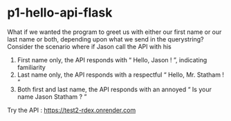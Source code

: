 # p1-hello-api-flask

What if we wanted the program to greet us with either our first name or our last
name or both, depending upon what we send in the querystring?
Consider the scenario where if Jason call the API with his
1. First name only, the API responds with “ Hello, Jason ! ”, indicating familiarity
2. Last name only, the API responds with a respectful “ Hello, Mr. Statham ! ”
3. Both first and last name, the API responds with an annoyed “ Is your name Jason Statham ? ”

Try the API : https://test2-rdex.onrender.com
